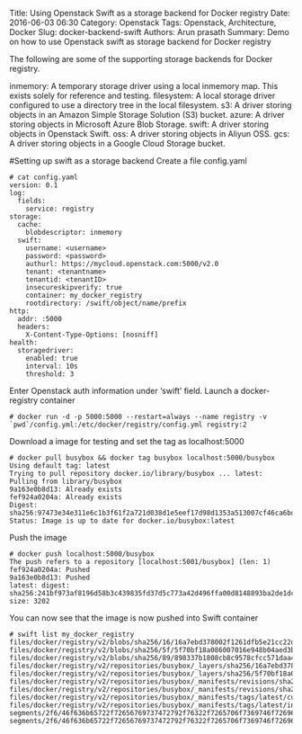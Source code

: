 Title: Using Openstack Swift as a storage backend for Docker registry
Date: 2016-06-03 06:30
Category: Openstack
Tags: Openstack, Architecture, Docker
Slug: docker-backend-swift
Authors: Arun prasath
Summary: Demo on how to use Openstack swift as storage backend for Docker registry


The following are some of the supporting storage backends for Docker registry.

inmemory: A temporary storage driver using a local inmemory map. This exists solely for reference and testing.
filesystem: A local storage driver configured to use a directory tree in the local filesystem.
s3: A driver storing objects in an Amazon Simple Storage Solution (S3) bucket.
azure: A driver storing objects in Microsoft Azure Blob Storage.
swift: A driver storing objects in Openstack Swift.
oss: A driver storing objects in Aliyun OSS.
gcs: A driver storing objects in a Google Cloud Storage bucket.

#Setting up swift as a storage backend
Create a file config.yaml
```
# cat config.yaml
version: 0.1
log:
  fields:
    service: registry
storage:
  cache:
    blobdescriptor: inmemory
  swift: 
    username: <username>    
    password: <password> 
    authurl: https://mycloud.openstack.com:5000/v2.0 
    tenant: <tenantname> 
    tenantid: <tenantID> 
    insecureskipverify: true 
    container: my_docker_registry 
    rootdirectory: /swift/object/name/prefix 
http:
  addr: :5000
  headers:
    X-Content-Type-Options: [nosniff]
health:
  storagedriver:
    enabled: true
    interval: 10s
    threshold: 3
```
Enter Openstack auth information under ‘swift’ field.
Launch a docker-registry container
```
# docker run -d -p 5000:5000 --restart=always --name registry -v `pwd`/config.yml:/etc/docker/registry/config.yml registry:2
```
Download a image for testing and set the tag as localhost:5000
```
# docker pull busybox && docker tag busybox localhost:5000/busybox
Using default tag: latest
Trying to pull repository docker.io/library/busybox ... latest: Pulling from library/busybox
9a163e0b8d13: Already exists 
fef924a0204a: Already exists 
Digest: sha256:97473e34e311e6c1b3f61f2a721d038d1e5eef17d98d1353a513007cf46ca6bd
Status: Image is up to date for docker.io/busybox:latest
```
Push the image
```
# docker push localhost:5000/busybox
The push refers to a repository [localhost:5001/busybox] (len: 1)
fef924a0204a: Pushed 
9a163e0b8d13: Pushed 
latest: digest: sha256:241bf973af8196d58b3c439835fd37d5c773a42d496ffa00d8148893ba2de1dc size: 3202
```
You can now see that the image is now pushed into Swift container
```
# swift list my_docker_registry
files/docker/registry/v2/blobs/sha256/16/16a7ebd378002f1261dfb5e21cc22d9473aaac7e06a1cd4ff4e26cfd75432e8f/data
files/docker/registry/v2/blobs/sha256/5f/5f70bf18a086007016e948b04aed3b82103a36bea41755b6cddfaf10ace3c6ef/data
files/docker/registry/v2/blobs/sha256/89/898337b1808cb8c9578cfcc571daa4a9943e6300c3eefc1ab495365ccae4f9af/data
files/docker/registry/v2/repositories/busybox/_layers/sha256/16a7ebd378002f1261dfb5e21cc22d9473aaac7e06a1cd4ff4e26cfd75432e8f/link
files/docker/registry/v2/repositories/busybox/_layers/sha256/5f70bf18a086007016e948b04aed3b82103a36bea41755b6cddfaf10ace3c6ef/link
files/docker/registry/v2/repositories/busybox/_manifests/revisions/sha256/241bf973af8196d58b3c439835fd37d5c773a42d496ffa00d8148893ba2de1dc/link
files/docker/registry/v2/repositories/busybox/_manifests/revisions/sha256/241bf973af8196d58b3c439835fd37d5c773a42d496ffa00d8148893ba2de1dc/signatures/sha256/898337b1808cb8c9578cfcc571daa4a9943e6300c3eefc1ab495365ccae4f9af/link
files/docker/registry/v2/repositories/busybox/_manifests/tags/latest/current/link
files/docker/registry/v2/repositories/busybox/_manifests/tags/latest/index/sha256/241bf973af8196d58b3c439835fd37d5c773a42d496ffa00d8148893ba2de1dc/link
segments/2f6/46f636b65722f72656769737472792f76322f7265706f7369746f726965732f62757379626f782f5f75706c6f6164732f33333535633665662d393132372d346137642d613666622d6139316162343634376538322f646174610e3541c038ea9fc7bc970b6f183975425b0b07f470d1ea5918295cd612559b9fda39a3ee5e6b4b0d3255bfef95601890afd80709/0000000000000001
segments/2f6/46f636b65722f72656769737472792f76322f7265706f7369746f726965732f62757379626f782f5f75706c6f6164732f34623663356532612d643662352d343035312d623035342d3564623834323234313731362f64617461b83e74b4d96e60a446b0c884ea31b9f278a58a094544c6473cec4e8e83351ca7da39a3ee5e6b4b0d3255bfef95601890afd80709/0000000000000001
```
